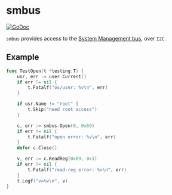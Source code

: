 # smbus

[![GoDoc](https://godoc.org/github.com/go-daq/smbus?status.svg)](https://godoc.org/github.com/go-daq/smbus)

`smbus` provides access to the [System Management bus](http://www.smbus.org/), over `I2C`.

## Example

[embedmd]:# (smbus_test.go go /func TestOpen/ /\n}/)
```go
func TestOpen(t *testing.T) {
	usr, err := user.Current()
	if err != nil {
		t.Fatalf("os/user: %v\n", err)
	}

	if usr.Name != "root" {
		t.Skip("need root access")
	}

	c, err := smbus.Open(0, 0x69)
	if err != nil {
		t.Fatalf("open error: %v\n", err)
	}
	defer c.Close()

	v, err := c.ReadReg(0x69, 0x1)
	if err != nil {
		t.Fatalf("read-reg error: %v\n", err)
	}
	t.Logf("v=%v\n", v)
}
```

